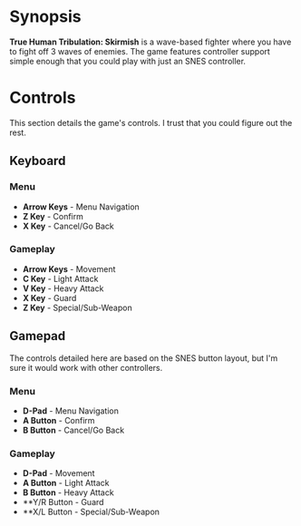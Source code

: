 # Synopsis
**True Human Tribulation: Skirmish** is a wave-based fighter where you
have to fight off 3 waves of enemies. The game features controller support
simple enough that you could play with just an SNES controller.


# Controls
This section details the game's controls. I trust that you could figure
out the rest.

## Keyboard

### Menu
* **Arrow Keys** - Menu Navigation
* **Z Key** - Confirm
* **X Key** - Cancel/Go Back

### Gameplay
* **Arrow Keys** - Movement
* **C Key** - Light Attack
* **V Key** - Heavy Attack
* **X Key** - Guard
* **Z Key** - Special/Sub-Weapon

## Gamepad
The controls detailed here are based on the SNES button layout, but I'm
sure it would work with other controllers.

### Menu
* **D-Pad** - Menu Navigation
* **A Button** - Confirm
* **B Button** - Cancel/Go Back

### Gameplay
* **D-Pad** - Movement
* **A Button** - Light Attack
* **B Button** - Heavy Attack
* **Y/R Button - Guard
* **X/L Button - Special/Sub-Weapon

